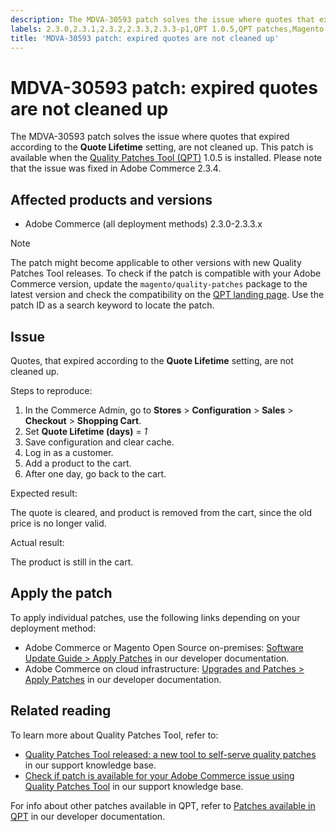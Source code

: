 ```yaml
---
description: The MDVA-30593 patch solves the issue where quotes that expired according to the **Quote Lifetime** setting, are not cleaned up. This patch is available when the [Quality Patches Tool (QPT)](https://support.magento.com/hc/en-us/articles/360047139492) 1.0.5 is installed. Please note that the issue was fixed in Adobe Commerce 2.3.4.
labels: 2.3.0,2.3.1,2.3.2,2.3.3,2.3.3-p1,QPT 1.0.5,QPT patches,Magento Commerce,Magento Commerce Cloud,Quality Patches Tool,quote,support tools
title: 'MDVA-30593 patch: expired quotes are not cleaned up'
---
```


# MDVA-30593 patch: expired quotes are not cleaned up

The MDVA-30593 patch solves the issue where quotes that expired according to the **Quote Lifetime** setting, are not cleaned up. This patch is available when the [Quality Patches Tool (QPT)](https://support.magento.com/hc/en-us/articles/360047139492) 1.0.5 is installed. Please note that the issue was fixed in Adobe Commerce 2.3.4.

## Affected products and versions

* Adobe Commerce (all deployment methods) 2.3.0-2.3.3.x

>[!NOTE]
>
>The patch might become applicable to other versions with new Quality Patches Tool releases. To check if the patch is compatible with your Adobe Commerce version, update the `magento/quality-patches` package to the latest version and check the compatibility on the [QPT landing page](https://devdocs.magento.com/quality-patches/tool.html#patch-grid). Use the patch ID as a search keyword to locate the patch.

## Issue

Quotes, that expired according to the **Quote Lifetime** setting, are not cleaned up.

 <span class="wysiwyg-underline">Steps to reproduce:</span>

1. In the Commerce Admin, go to **Stores** > **Configuration** > **Sales** > **Checkout** > **Shopping Cart**.
1. Set **Quote Lifetime (days)** = *1*
1. Save configuration and clear cache.
1. Log in as a customer.
1. Add a product to the cart.
1. After one day, go back to the cart.

 <span class="wysiwyg-underline">Expected result:</span>

The quote is cleared, and product is removed from the cart, since the old price is no longer valid.

 <span class="wysiwyg-underline">Actual result:</span>

 The product is still in the cart.

## Apply the patch

To apply individual patches, use the following links depending on your deployment method:

* Adobe Commerce or Magento Open Source on-premises: [Software Update Guide > Apply Patches](https://devdocs.magento.com/guides/v2.4/comp-mgr/patching/mqp.html) in our developer documentation.
* Adobe Commerce on cloud infrastructure: [Upgrades and Patches > Apply Patches](https://devdocs.magento.com/cloud/project/project-patch.html) in our developer documentation.

## Related reading

To learn more about Quality Patches Tool, refer to:

* [Quality Patches Tool released: a new tool to self-serve quality patches](https://support.magento.com/hc/en-us/articles/360047139492) in our support knowledge base.
* [Check if patch is available for your Adobe Commerce issue using Quality Patches Tool](https://support.magento.com/hc/en-us/articles/360047125252) in our support knowledge base.

For info about other patches available in QPT, refer to [Patches available in QPT](https://devdocs.magento.com/quality-patches/tool.html#patch-grid) in our developer documentation.
